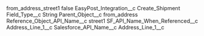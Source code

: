 <?xml version="1.0" encoding="UTF-8"?>
<CustomMetadata xmlns="http://soap.sforce.com/2006/04/metadata" xmlns:xsi="http://www.w3.org/2001/XMLSchema-instance" xmlns:xsd="http://www.w3.org/2001/XMLSchema">
    <label>from_address_street1</label>
    <protected>false</protected>
    <values>
        <field>EasyPost_Integration__c</field>
        <value xsi:type="xsd:string">Create_Shipment</value>
    </values>
    <values>
        <field>Field_Type__c</field>
        <value xsi:type="xsd:string">String</value>
    </values>
    <values>
        <field>Parent_Object__c</field>
        <value xsi:type="xsd:string">from_address</value>
    </values>
    <values>
        <field>Reference_Object_API_Name__c</field>
        <value xsi:type="xsd:string">street1</value>
    </values>
    <values>
        <field>SF_API_Name_When_Referenced__c</field>
        <value xsi:type="xsd:string">Address_Line_1__c</value>
    </values>
    <values>
        <field>Salesforce_API_Name__c</field>
        <value xsi:type="xsd:string">Address_Line_1__c</value>
    </values>
</CustomMetadata>
